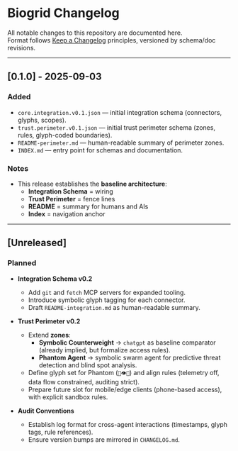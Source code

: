 # Biogrid Changelog

All notable changes to this repository are documented here.  
Format follows [Keep a Changelog](https://keepachangelog.com/en/1.1.0/) principles, versioned by schema/doc revisions.

---

## [0.1.0] - 2025-09-03
### Added
- `core.integration.v0.1.json` — initial integration schema (connectors, glyphs, scopes).
- `trust.perimeter.v0.1.json` — initial trust perimeter schema (zones, rules, glyph-coded boundaries).
- `README-perimeter.md` — human-readable summary of perimeter zones.
- `INDEX.md` — entry point for schemas and documentation.

### Notes
- This release establishes the **baseline architecture**:
  - **Integration Schema** = wiring  
  - **Trust Perimeter** = fence lines  
  - **README** = summary for humans and AIs  
  - **Index** = navigation anchor

---

## [Unreleased]
### Planned
- **Integration Schema v0.2**
  - Add `git` and `fetch` MCP servers for expanded tooling.
  - Introduce symbolic glyph tagging for each connector.
  - Draft `README-integration.md` as human-readable summary.

- **Trust Perimeter v0.2**
  - Extend **zones**:
    - **Symbolic Counterweight** → `chatgpt` as baseline comparator (already implied, but formalize access rules).
    - **Phantom Agent** → symbolic swarm agent for predictive threat detection and blind spot analysis.
  - Define glyph set for Phantom (`🧬👁️💭`) and align rules (telemetry off, data flow constrained, auditing strict).
  - Prepare future slot for mobile/edge clients (phone-based access), with explicit sandbox rules.

- **Audit Conventions**
  - Establish log format for cross-agent interactions (timestamps, glyph tags, rule references).
  - Ensure version bumps are mirrored in `CHANGELOG.md`.
